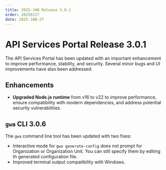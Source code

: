```yaml
---
title: 2025-JAN Release 3.0.1
order: 20250127
date: 2025-JAN-27
---
```


# API Services Portal Release 3.0.1

The API Services Portal has been updated with an important enhancement to improve
performance, stability, and security. Several minor bugs and UI improvements
have also been addressed.

## Enhancements

* **Upgraded Node.js runtime** from v16 to v22 to improve performance, ensure
  compatibility with modern dependencies, and address potential security
  vulnerabilities.
 
## `gwa` CLI 3.0.6

The `gwa` command line tool has been updated with two fixes:

* Interactive mode for `gwa generate-config` does not prompt for Organization or
  Organization Unit. You can still specify them by editing th generated
  configuration file.
* Improved terminal output compatibility with Windows.
